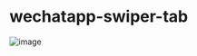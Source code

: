 # wechatapp-swiper-tab
![image](https://github.com/rongj/wechatapp-swiper-tab/blob/master/swipertab.GIF)
